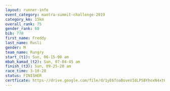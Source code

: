 ```yaml
---
layout: runner-info 
event_category: mantra-summit-challenge-2019 
category_km: 15km 
overall_rank: 75
gender_rank: 60
bib: 778
first_name: Freddy
last_name: Rusli
gender: M
team_name: Rungry
start_(t1): Sun, 06-15-00 am
mbah_kamad_(t2): Sun, 07-04-45 am
finish_(t3): Sun, 09-25-20 am
race_time: 3-10-20
status: FINISHER
certficate: https-//drive.google.com/file/d/1yE6ToaBoveVIdLPS8YhoxN4xt6148Xna/view?usp=sharing
---
```

